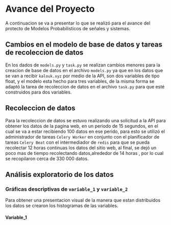 # Avance del Proyecto
A continuacion se va a presentar lo que se realizó para el avance del protecto de Modelos Probabilisticos de señales y sistemas.
## Cambios en el modelo de base de datos y tareas de recoleccion de datos
En los dados de `models.py` y `task.py` se realizan cambios menores para la creacion de base de datos en el archivo `models.py` ya que en los datos que se van a recibir `kalouk.xyz` por medio de la API, son dos variables de tipo float, y el modelo esta hecho para tres variables, de la misma forma se adaptó la tarea de recoleccion de datos en el archivo `task.py` para que esté construidos para dos variables.
## Recoleccion de datos  

Para la recoleccion de datos se estuvo realizando una solicitud a la API para obtener los datos de la pagina web, en un periodo de 15 segundos, en el cual se va a estar recibiendo 100 datos en ese perido, para esto se utilizó el administrador de tareas `Celery Worker` en conjunto con el planificador de tareas `Celery Beat` con el intermediador de `redis` para que se pueda recolectar 12 horas continuas los datos del sitio web, al final, se dejó un poco mas de tiempo recolectando datos,alrededor de 14 horas , por lo cual se recopilaron cerca de 330 000 datos.

## Análisis exploratorio de los datos

###  Gráficas descriptivas de `variable_1` y `variable_2`

Para obtener una presentacion visual de la manera que estan distribuidos los datos se crearon los histogramas de las variables.

#### Variable_1